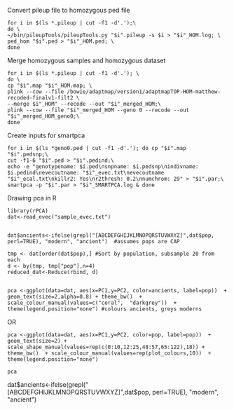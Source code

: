 










Convert pileup file to homozygous ped file
```
for i in $(ls *.pileup | cut -f1 -d'.');\
do \
~/bin/pileupTools/pileupTools.py "$i".pileup -s $i > "$i"_HOM.log; \
ped_hom "$i".ped > "$i"_HOM.ped; \
done
```



Merge homozygous samples and homozygous dataset

```
for i in $(ls *.pileup | cut -f1 -d'.'); \
do \
cp "$i".map "$i"_HOM.map; \
plink --cow --file /bowie/adaptmap/version1/adaptmapTOP-HOM-matthew-recoded-finalv1-filt2 \
--merge $i"_HOM" --recode --out "$i"_merged_HOM;\
plink --cow --file "$i"_merged_HOM --geno 0 --recode --out "$i"_merged_HOM_geno0;\
done
```
Create inputs for smartpca
```
for i in $(ls *geno0.ped | cut -f1 -d'.'); do cp "$i".map "$i".pedsnp;\
cut -f1-6 "$i".ped > "$i".pedind;\
echo -e "genotypename: $i.ped\nsnpname: $i.pedsnp\nindivname: $i.pedind\nevecoutname: "$i"_evec.txt\nevecoutname "$i"_ecal.txt\nkillr2: Yes\nr2thresh: 0.2\nnumchrom: 29" > "$i".par;\
smartpca -p "$i".par > "$i"_SMARTPCA.log & done
```



Drawing pca in R
```
library(rPCA)
dat<-read_evec("sample_evec.txt")


dat$ancients<-ifelse(grepl("[ABCDEFGHIJKLMNOPQRSTUVWXYZ]",dat$pop, perl=TRUE), "modern", "ancient")  #assumes pops are CAP

tmp <- dat[order(dat$pop),] #Sort by population, subsample 20 from each
d <- by(tmp, tmp["pop"],n=4)
reduced_dat<-Reduce(rbind, d)


pca <-ggplot(data=dat, aes(x=PC1,y=PC2, color=ancients, label=pop))  + geom_text(size=2,alpha=0.8) + theme_bw()  + scale_colour_manual(values=c("coral",  "darkgrey"))  + theme(legend.position="none") #colours ancients, greys moderns

```
OR
```
pca <-ggplot(data=dat, aes(x=PC1,y=PC2, color=pop, label=pop))  + geom_text(size=2) + scale_shape_manual(values=rep(c(0:10,12:25,48:57,65:122),18)) + theme_bw()  + scale_colour_manual(values=rep(plot_colours,10))  + theme(legend.position="none")

pca

```

dat$ancients<-ifelse(grepl("[ABCDEFGHIJKLMNOPQRSTUVWXYZ]",dat$pop, perl=TRUE), "modern", "ancient")  
